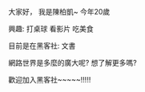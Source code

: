 大家好， 我是陳柏凱~ 今年20歲


興趣: 打桌球 看影片 吃美食


目前是在黑客社: 文書

網路世界是多麼的廣大呢?  想了解更多嗎? 

歡迎加入黑客社~~~~~!!!!!


                        
